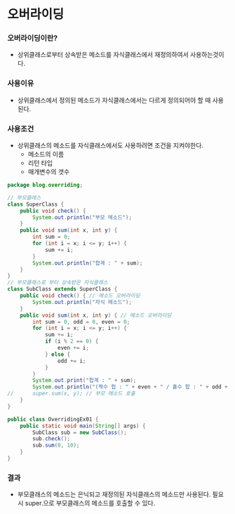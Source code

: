 # 오버라이딩
### 오버라이딩이란?
+ 상위클래스로부터 상속받은 메소드를 자식클래스에서 재정의하여서 사용하는것이다.
### 사용이유
+ 상위클래스에서 정의된 메소드가 자식클래스에서는 다르게 정의되어야 할 때 사용된다.
### 사용조건
+ 상위클래스의 메소드를 자식클래스에서도 사용하려면 조건을 지켜야한다.
    + 메소드의 이름
    + 리턴 타입
    + 매개변수의 갯수
```java
package blog.overriding;

// 부모클래스
class SuperClass { 
	public void check() {
		System.out.println("부모 메소드");
	}
	public void sum(int x, int y) {
		int sum = 0;
		for (int i = x; i <= y; i++) {
			sum += i;
		}
		System.out.println("합계 : " + sum);
	}
}
// 부모클래스로 부터 상속받은 자식클래스
class SubClass extends SuperClass {
	public void check() { // 메소드 오버라이딩
		System.out.println("자식 메소드");
	}
	public void sum(int x, int y) { // 메소드 오버라이딩
		int sum = 0, odd = 0, even = 0;
		for (int i = x; i <= y; i++) {
			sum += i;
			if (i % 2 == 0) {
				even += i;
			} else {
				odd += i;
			}
		}
		System.out.print("합계 : " + sum);
		System.out.println("(짝수 합 : " + even + " / 홀수 합 : " + odd + ")");
//		super.sum(x, y); // 부모 메소드 호출
	}
}

public class OverridingEx01 {
	public static void main(String[] args) {
		SubClass sub = new SubClass();
		sub.check();
		sub.sum(0, 10);
	}
}
```
### 결과
+ 부모클래스의 메소드는 은닉되고 재정의된 자식클래스의 메소드만 사용된다. 필요시 super.으로 부모클래스의 메소드를 호출할 수 있다.